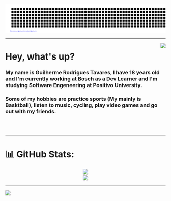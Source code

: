 ![gitartwork](gitartwork.svg)

---

<img align="right" height="250px" src="https://i.pinimg.com/originals/55/ba/ff/55baff26b6cc66fcd451633c26c181ca.jpg"/>
<h1 align="left">Hey, what's up?</h1>
<h3 align="left">My name is Guilherme Rodrigues Tavares, I have 18 years old and I'm currently working at Bosch as a Dev Learner and I'm studying Software Engeneering at Positivo University.</h3>
<h3 align="left">Some of my hobbies are practice sports (My mainly is Basktball), listen to music, cycling, play video games and go out with my friends.</h3>

<br><br>

---

# 📊 GitHub Stats:
<div align="center"> 
  
  ![](https://github-readme-streak-stats.herokuapp.com/?user=tavares-gui&theme=neon&hide_border=false)</br>
  ![](https://github-readme-stats.vercel.app/api/top-langs/?username=tavares-gui&theme=neon&hide_border=false&include_all_commits=false&count_private=false&layout=compact)
</div>

---

[![](https://visitcount.itsvg.in/api?id=tavares-gui&icon=2&color=11)](https://visitcount.itsvg.in)
